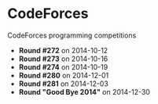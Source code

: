 CodeForces
==========

CodeForces programming competitions

- **Round #272** on 2014-10-12
- **Round #273** on 2014-10-16
- **Round #274** on 2014-10-19
- **Round #280** on 2014-12-01
- **Round #281** on 2014-12-03
- **Round "Good Bye 2014"** on 2014-12-30
